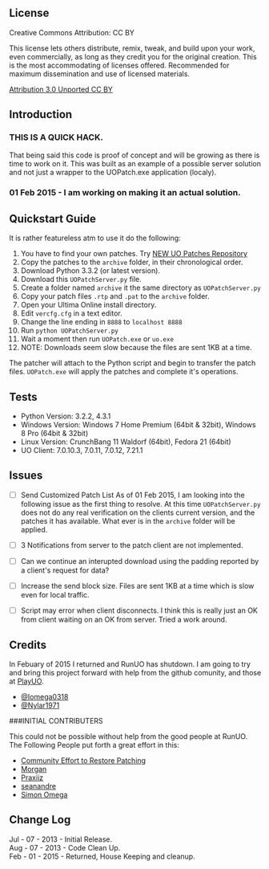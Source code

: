License
-------------------------------

Creative Commons
Attribution: CC BY

This license lets others distribute, remix, tweak, and build upon your work, even commercially, as long as they credit you for the original creation. This is the most accommodating of licenses offered. Recommended for maximum dissemination and use of licensed materials. 

[Attribution 3.0 Unported CC BY](http://creativecommons.org/licenses/by/3.0/)


Introduction
------------

### THIS IS A QUICK HACK.  

That being said this code is proof of concept and will be growing as there is time to work on it.  This was built as an example of a possible server solution and not just a wrapper to the UOPatch.exe application (localy).

### 01 Feb 2015 - I am working on making it an actual solution.

Quickstart Guide
----------------

It is rather featureless atm to use it do the following:

1. You have to find your own patches.  Try [NEW UO Patches Repository](http://www.runuo.com/community/threads/new-uo-patches-repository.533684/)
2. Copy the patches to the `archive` folder, in their chronological order.
3. Download Python 3.3.2 (or latest version).
4. Download this `UOPatchServer.py` file.
5. Create a folder named `archive` it the same directory as `UOPatchServer.py`
6. Copy your patch files `.rtp` and `.pat` to the `archive` folder.
7. Open your Ultima Online install directory.
8. Edit `vercfg.cfg` in a text editor.
9. Change the line ending in `8888` to `localhost 8888`
10. Run `python UOPatchServer.py` 
11. Wait a moment then run `UOPatch.exe` or `uo.exe`
12. NOTE: Downloads seem slow because the files are sent 1KB at a time.

The patcher will attach to the Python script and begin to transfer the patch files. `UOPatch.exe` will apply the patches and complete it's operations.


Tests
----------------

- Python Version: 3.2.2, 4.3.1
- Windows Version: Windows 7 Home Premium (64bit & 32bit), Windows 8 Pro (64bit & 32bit)
- Linux Version: CrunchBang 11 Waldorf (64bit), Fedora 21 (64bit)
- UO Client: 7.0.10.3, 7.0.11, 7.0.12, 7.21.1


Issues
----------------

- [ ] Send Customized Patch List
As of 01 Feb 2015, I am looking into the following issue as the first thing to resolve.
At this time `UOPatchServer.py` does not do any real verification on the clients current version, and the patches it has available.  What ever is in the `archive` folder will be applied.
- [ ] 3 Notifications from server to the patch client are not implemented.
- [ ] Can we continue an interupted download using the padding reported by a client's request for data?
- [ ] Increase the send block size. Files are sent 1KB at a time which is slow even for local traffic.
- [ ] Script may error when client disconnects. I think this is really just an OK from client waiting on an OK from server.  Tried a work around.


Credits
------------

In Febuary of 2015 I returned and RunUO has shutdown.  I am going to try and bring this project forward with help from the github comunity, and those at [PlayUO](http://www.playuo.org/).

* [@Iomega0318](https://github.com/Iomega0318)
* [@Nylar1971](https://github.com/Nylar1971)

###INITIAL CONTRIBUTERS

This could not be possible without help from the good people at RunUO.
The Following People put forth a great effort in this:

* [Community Effort to Restore Patching](http://www.runuo.com/community/threads/community-effort-to-restore-patching.534148/#post-3971271)
* [Morgan](http://www.runuo.com/community/members/morgan.36244/)
* [Praxiiz](http://www.runuo.com/community/members/praxiiz.12693/)
* [seanandre](http://www.runuo.com/community/members/seanandre.40964/)
* [Simon Omega](http://www.runuo.com/community/members/simon-omega.160203/)


Change Log
------------

Jul - 07 - 2013 - Initial Release.  
Aug - 07 - 2013 - Code Clean Up.  
Feb - 01 - 2015 - Returned, House Keeping and cleanup.  
